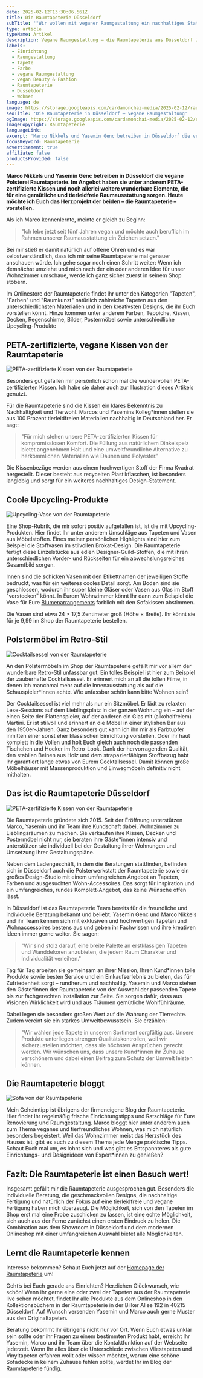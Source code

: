 ```yaml
---
date: 2025-02-12T13:30:06.561Z
title: Die Raumtapeterie Düsseldorf
subTitle: '"Wir wollen mit veganer Raumgestaltung ein nachhaltiges Statement setzen!"'
type: article
typeName: Artikel
description: Vegane Raumgestaltung – die Raumtapeterie aus Düsseldorf zeigt Euch, wie es funktioniert – mit PETA-zertifizierten Kissen & Co.
labels:
  - Einrichtung
  - Raumgestaltung
  - Tapete
  - Farbe
  - vegane Raumgestaltung
  - vegan Beauty & Fashion
  - Raumtapeterie
  - Düsseldorf
  - Wohnen
language: de
image: https://storage.googleapis.com/cardamonchai-media/2025-02-12/raumtapeterie-duesseldorf-soundsvegan-com-jpg-imagine-181818_82786e_1024_768/640.webp
seoTitle: 'Die Raumtapeterie in Düsseldorf – vegane Raumgestaltung'
ogImage: https://storage.googleapis.com/cardamonchai-media/2025-02-12/raumtapeterie-duesseldorf-soundsvegan-com-og-jpg-imagine-988878_847b6d_1200_628/640.webp
imageCopyright: Raumtapeterie
languageLink:
excerpt: 'Marco Nikkels und Yasemin Genc betreiben in Düsseldorf die vegane Polsterei Raumtapeterie. Im Angebot haben sie unter anderem PETA-zertifizierte Kissen und noch allerlei weitere wunderbare Elemente, die für eine gemütliche und tierleidfreie Raumausstattung sorgen. Heute möchte ich Euch das Herzprojekt der beiden – die Raumtapeterie – vorstellen.'
focusKeyword: Raumtapeterie
advertisement: true
affiliate: false
productsProvided: false
---
```


**Marco Nikkels und Yasemin Genc betreiben in Düsseldorf die vegane Polsterei Raumtapeterie. Im Angebot haben sie unter anderem PETA-zertifizierte Kissen und noch allerlei weitere wunderbare Elemente, die für eine gemütliche und tierleidfreie Raumausstattung sorgen. Heute möchte ich Euch das Herzprojekt der beiden – die Raumtapeterie – vorstellen.**

Als ich Marco kennenlernte, meinte er gleich zu Beginn:

> "Ich lebe jetzt seit fünf Jahren vegan und möchte auch beruflich im Rahmen unserer Raumausstattung ein Zeichen setzen."

Bei mir stieß er damit natürlich auf offene Ohren und es war selbstverständlich, dass ich mir seine Raumtapeterie mal genauer anschauen würde. Ich gehe sogar noch einen Schritt weiter: Wenn ich demnächst umziehe und mich nach der ein oder anderen Idee für unser Wohnzimmer umschaue, werde ich ganz sicher zuerst in seinem Shop stöbern.

Im Onlinestore der Raumtapeterie findet Ihr unter den Kategorien "Tapeten", "Farben" und "Raumkunst" natürlich zahlreiche Tapeten aus den unterschiedlichsten Materialien und in den kreativsten Designs, die ihr Euch vorstellen könnt. Hinzu kommen unter anderem Farben, Teppiche, Kissen, Decken, Regenschirme, Bilder, Postermöbel sowie unterschiedliche Upcycling-Produkte

## PETA-zertifizierte, vegane Kissen von der Raumtapeterie

![PETA-zertifizierte Kissen von der Raumtapeterie](https://storage.googleapis.com/cardamonchai-media/2025-02-12/raumtapeterie-5-png-imagine-f8d8a8_968e76_480_480/640.webp 'PETA-zertifizierte Kissen von der Raumtapeterie')

Besonders gut gefallen mir persönlich schon mal die wundervollen PETA-zertifizierten Kissen. Ich habe sie daher auch zur Illustration dieses Artikels genutzt.

Für die Raumtapeterie sind die Kissen ein klares Bekenntnis zu Nachhaltigkeit und Tierwohl. Marcos und Yasemins Kolleg\*innen stellen sie aus 100 Prozent tierleidfreien Materialien nachhaltig in Deutschland her. Er sagt:

> "Für mich stehen unsere PETA-zertifizierten Kissen für kompromisslosen Komfort. Die Füllung aus natürlichem Dinkelspelz bietet angenehmen Halt und eine umweltfreundliche Alternative zu herkömmlichen Materialien wie Daunen und Polyester."

Die Kissenbezüge werden aus einem hochwertigen Stoff der Firma Kvadrat hergestellt. Dieser besteht aus recycelten Plastikflaschen, ist besonders langlebig und sorgt für ein weiteres nachhaltiges Design-Statement.

## Coole Upcycling-Produkte

![Upcycling-Vase von der Raumtapeterie](https://storage.googleapis.com/cardamonchai-media/2025-02-12/raumtapeterie-vase-soundsvegan-com-jpg-imagine-c8d8e8_b5bfbd_1200_1200/640.webp 'Upcycling-Vase von der Raumtapeterie')

Eine Shop-Rubrik, die mir sofort positiv aufgefallen ist, ist die mit Upcycling-Produkten. Hier findet Ihr unter anderem Umschläge aus Tapeten und Vasen aus Möbelstoffen. Eines meiner persönlichen Highlights sind hier zum Beispiel die Stoffvasen im stilvollen Brokat-Design. Die Raumtapeterie fertigt diese Einzelstücke aus edlen Designer-Guild-Stoffen, die mit ihren unterschiedlichen Vorder- und Rückseiten für ein abwechslungsreiches Gesamtbild sorgen.

Innen sind die schicken Vasen mit den Etikettnamen der jeweiligen Stoffe bedruckt, was für ein weiteres cooles Detail sorgt. Am Boden sind sie geschlossen, wodurch ihr super kleine Gläser oder Vasen aus Glas im Stoff "verstecken" könnt. In Eurem Wohnzimmer könnt Ihr dann zum Beispiel die Vase für Eure [Blumenarrangements](/2009/06/die-sprache-der-blumen/) farblich mit den Sofakissen abstimmen.

Die Vasen sind etwa 24 × 17,5 Zentimeter groß (Höhe × Breite). Ihr könnt sie für je 9,99 im Shop der Raumtapeterie bestellen.

## Polstermöbel im Retro-Stil

![Cocktailsessel von der Raumtapeterie](https://storage.googleapis.com/cardamonchai-media/2025-02-12/raumtapeterie-retro-chair-soundsvegan-com-jpg-imagine-b8d8e8_9cc8d1_1200_1200/640.webp 'Cocktailsessel von der Raumtapeterie')

An den Polstermöbeln im Shop der Raumtapeterie gefällt mir vor allem der wunderbare Retro-Stil unfassbar gut. Ein tolles Beispiel ist hier zum Beispiel der zauberhafte Cocktailsessel. Er erinnert mich an all die tollen Filme, in denen ich manchmal mehr auf die Innenausstattung als auf die Schauspieler\*innen achte. Wie unfassbar schön kann bitte Wohnen sein?

Der Cocktailsessel ist viel mehr als nur ein Sitzmöbel. Er lädt zu relaxten Lese-Sessions auf dem Lieblingsplatz in der ganzen Wohnung ein – auf der einen Seite der Plattenspieler, auf der anderen ein Glas mit (alkoholfreiem) Martini. Er ist stilvoll und erinnert an die Möbel in einer stylishen Bar aus den 1950er-Jahren. Ganz besonders gut kann ich ihn mir als Farbtupfer inmitten einer sonst eher klassischen Einrichtung vorstellen. Oder ihr haut komplett in die Vollen und holt Euch gleich auch noch die passenden Tischchen und Hocker im Retro-Look. Dank der hervorragenden Qualität, den stabilen Beinen aus Holz und dem strapazierfähigen Stoffbezug habt Ihr garantiert lange etwas von Eurem Cocktailsessel. Damit können große Möbelhäuser mit Massenproduktion und Einwegmöbeln definitiv nicht mithalten.

## Das ist die Raumtapeterie Düsseldorf

![PETA-zertifizierte Kissen von der Raumtapeterie](https://storage.googleapis.com/cardamonchai-media/2025-02-12/raumtapeterie-6-png-imagine-98a898_5e917b_480_480/640.webp 'PETA-zertifizierte Kissen von der Raumtapeterie')

Die Raumtapeterie gründete sich 2015. Seit der Eröffnung unterstützen Marco, Yasemin und ihr Team ihre Kundschaft dabei, Wohnzimmer zu Lieblingsräumen zu machen. Sie verkaufen ihre Kissen, Decken und Postermöbel nicht nur, sie beraten ihre Gäste\*innen intensiv und unterstützen sie individuell bei der Gestaltung ihrer Wohnungen und Umsetzung ihrer Gestaltungspläne.

Neben dem Ladengeschäft, in dem die Beratungen stattfinden, befinden sich in Düsseldorf auch die Polsterwerkstatt der Raumtapeterie sowie ein großes Design-Studio mit einem umfangreichen Angebot an Tapeten, Farben und ausgesuchten Wohn-Accessoires. Das sorgt für Inspiration und ein umfangreiches, rundes Komplett-Angebot, das keine Wünsche offen lässt.

In Düsseldorf ist das Raumtapeterie Team bereits für die freundliche und individuelle Beratung bekannt und beliebt. Yasemin Genc und Marco Nikkels und ihr Team kennen sich mit exklusiven und hochwertigen Tapeten und Wohnaccessoires bestens aus und geben ihr Fachwissen und ihre kreativen Ideen immer gerne weiter. Sie sagen:

> "Wir sind stolz darauf, eine breite Palette an erstklassigen Tapeten und Wanddekoren anzubieten, die jedem Raum Charakter und Individualität verleihen."

Tag für Tag arbeiten sie gemeinsam an ihrer Mission, Ihren Kund\*innen tolle Produkte sowie besten Service und ein Einkaufserlebnis zu bieten, das für Zufriedenheit sorgt – rundherum und nachhaltig. Yasemin und Marco stehen den Gäste\*innen der Raumtapeterie von der Auswahl der passenden Tapete bis zur fachgerechten Installation zur Seite. Sie sorgen dafür, dass aus Visionen Wirklichkeit wird und aus Träumen gemütliche Wohlfühlräume.

Dabei legen sie besonders großen Wert auf die Wahrung der Tierrechte. Zudem vereint sie ein starkes Umweltbewusstsein. Sie erzählen:

> "Wir wählen jede Tapete in unserem Sortiment sorgfältig aus. Unsere Produkte unterliegen strengen Qualitätskontrollen, weil wir sicherzustellen möchten, dass sie höchsten Ansprüchen gerecht werden. Wir wünschen uns, dass unsere Kund\*innen ihr Zuhause verschönern und dabei einen Beitrag zum Schutz der Umwelt leisten können.

## Die Raumtapeterie bloggt

![Sofa von der Raumtapeterie](https://storage.googleapis.com/cardamonchai-media/2025-02-12/raumtapeterie-soundsvegan-com-sofa-jpg-imagine-582808_866d52_1200_1200/640.webp 'Sofa von der Raumtapeterie')

Mein Geheimtipp ist übrigens der firmeneigene Blog der Raumtapeterie. Hier findet Ihr regelmäßig frische Einrichtungstipps und Ratschläge für Eure Renovierung und Raumgestaltung. Marco bloggt hier unter anderem auch zum Thema veganes und tierfreundliches Wohnen, was mich natürlich besonders begeistert. Weil das Wohnzimmer meist das Herzstück des Hauses ist, gibt es auch zu diesem Thema jede Menge praktische Tipps. Schaut Euch mal um, es lohnt sich und was gibt es Entspannteres als gute Einrichtungs- und Designideen von Expert\*innen zu genießen?

## Fazit: Die Raumtapeterie ist einen Besuch wert!

Insgesamt gefällt mir die Raumtapeterie ausgesprochen gut. Besonders die individuelle Beratung, die geschmackvollen Designs, die nachhaltige Fertigung und natürlich der Fokus auf eine tierleidfreie und vegane Fertigung haben mich überzeugt. Die Möglichkeit, sich von den Tapeten im Shop erst mal eine Probe zuschicken zu lassen, ist eine echte Möglichkeit, sich auch aus der Ferne zunächst einen ersten Eindruck zu holen. Die Kombination aus dem Showroom in Düsseldorf und dem modernen Onlineshop mit einer umfangreichen Auswahl bietet alle Möglichkeiten.

## Lernt die Raumtapeterie kennen

Interesse bekommen? Schaut Euch jetzt auf der [Homepage der Raumtapeterie](https://www.dieraumtapeterie.de/ 'follow') um!

Geht’s bei Euch gerade ans Einrichten? Herzlichen Glückwunsch, wie schön! Wenn ihr gerne eine oder zwei der Tapeten aus der Raumtapeterie live sehen möchtet, findet Ihr alle Produkte aus dem Onlineshop in den Kollektionsbüchern in der Raumtapeterie in der Bilker Allee 192 in 40215 Düsseldorf. Auf Wunsch versenden Yasemin und Marco auch gerne Muster aus den Originaltapeten.

Beratung bekommt Ihr übrigens nicht nur vor Ort. Wenn Euch etwas unklar sein sollte oder ihr Fragen zu einem bestimmten Produkt habt, erreicht Ihr Yasemin, Marco und ihr Team über die Kontaktfunktion auf der Webseite jederzeit. Wenn Ihr alles über die Unterschiede zwischen Vliestapeten und Vinyltapeten erfahren wollt oder wissen möchtet, warum eine schöne Sofadecke in keinem Zuhause fehlen sollte, werdet Ihr im Blog der Raumtapeterie fündig.
